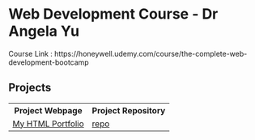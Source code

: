 <h1>Web Development Course - Dr Angela Yu</h1>
Course Link : https://honeywell.udemy.com/course/the-complete-web-development-bootcamp

<h2>Projects</h2>
<table>
  <tr>
    <th>Project Webpage</th>
    <th>Project Repository</th>
  </tr>
  <tr>
    <td><a href="https://shammi2k.github.io/html-portfolio/">My HTML Portfolio</a></td>
    <td><a href="https://github.com/Shammi2k/html-portfolio">repo</a></td>
  </tr>
